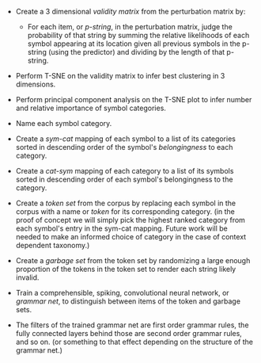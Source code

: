 <!-- - Compile a large <em>corpus</em> of valid and sensical writings in the chosen -->
<!-- language. -->

<!-- - Train a natural language model, or <em>predictor</em>, on the corpus until it -->
<!-- is very good at predicting symbols in the language given context. Anything -->
<!-- like BERT or GPT-2 will do. -->

<!-- - Compile a large "ground set" of valid and/or meaningful strings in the chosen -->
<!-- language.  (in the case of unknown languages, this ground set can just be a -->
<!-- random subset of the corpus) -->

<!-- - Compile a "symbol set" of all symbols in the chosen language, or at least a -->
<!-- large set of the most common ones. -->

<!-- - Create a 3 dimensional <em>perturbation matrix</em> from the ground and -->
<!-- symbol sets by: -->
<!--     - For each <em>ground string</em> in the ground set; for each -->
<!--     <em>symbol</em> in the symbol set; add to the perturbation matrix the -->
<!--     vector of all strings that can be created by replacing any one item in the -->
<!--     ground string with the symbol. Of course, making sure to do this in a -->
<!--     consistent order for each vector. (in an actual matrix all such vectors need to -->
<!--     be padded to uniform dimension with null strings ―  In practice we can use a 2 -->
<!--     dimensional matrix of pointers to vectors of variable dimension) -->

- Create a 3 dimensional <em>validity matrix</em> from the perturbation matrix
by:
    - For each item, or <em>p-string</em>, in the perturbation matrix, judge
    the probability of that string by summing the relative likelihoods of
    each symbol appearing at its location given all previous symbols in the
    p-string (using the predictor) and dividing by the length of that p-string.

- Perform T-SNE on the validity matrix to infer best clustering in 3 dimensions.

- Perform principal component analysis on the T-SNE plot to infer number
and relative importance of symbol categories.

- Name each symbol category.

- Create a <em>sym-cat</em> mapping of each symbol to a list of its categories
sorted in descending order of the symbol's <em>belongingness</em> to each
category.

- Create a <em>cat-sym</em> mapping of each category to a list of its symbols
sorted in descending order of each symbol's belongingness to the category.

- Create a <em>token set</em> from the corpus by replacing each symbol in the
corpus with a name or <em>token</em> for its corresponding category. (in the
proof of concept we will simply pick the highest ranked category from each
symbol's entry in the sym-cat mapping. Future work will be needed to make an
informed choice of category in the case of context dependent taxonomy.)

- Create a <em>garbage set</em> from the token set by randomizing a large
enough proportion of the tokens in the token set to render each string likely
invalid.

- Train a comprehensible, spiking, convolutional neural network, or <em>grammar
net</em>, to distinguish between items of the token and garbage sets.

- The filters of the trained grammar net are first order grammar rules, the
fully connected layers behind those are second order grammar rules, and so
on. (or something to that effect depending on the structure of the grammar
net.)
